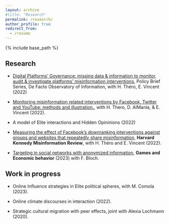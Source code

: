 ```yaml
---
layout: archive
#title: "Research"
permalink: /research/
author_profile: true
redirect_from:
  - /resume
---
```


{% include base_path %}

Research
---

* [Digital Platforms’ Governance: missing data & information to monitor, audit & investigate platforms’ misinformation interventions](https://hal-sciencespo.archives-ouvertes.fr/hal-03711842), Policy Brief Series, De Facto Observatory of Information, with H. Théro, E. Vincent (2022)

* [Monitoring misinformation related interventions by Facebook, Twitter and YouTube: methods and illustration.](https://hal.archives-ouvertes.fr/hal-03662191), with H. Thero, D. AlManla, & E. Vincent (2022).

* A model of Elite interactions and Hidden Opininions (2022)

* [Measuring the effect of Facebook’s downranking interventions against groups and websites that repeatedly share misinformation](https://misinforeview.hks.harvard.edu/article/measuring-the-effect-of-facebooks-downranking-interventions-against-groups-and-websites-that-repeatedly-share-misinformation/), **Harvard Kennedy Misinformation Review**, with H. Théro and E. Vincent (2022).
  
* [Targeting in social networks with anonymized information](https://www.sciencedirect.com/science/article/abs/pii/S0899825623000921), **Games and Economic behavior** (2023) with F. Bloch.


Work in progress 
---

* Online Influence strategies in Elite political spheres, with M. Comola (2023). 

* Online climate discourses in interaction (2022). 

* Strategic cultural migration with peer effects, joint with Alexia Lochmann (2020).


